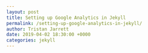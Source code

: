 ```yaml
---
layout: post
title: Setting up Google Analytics in Jekyll
permalink: /setting-up-google-analytics-in-jekyll/
author: Tristan Jarrett
date: 2019-04-02 18:30:00 +0000
categories: jekyll
---
```

